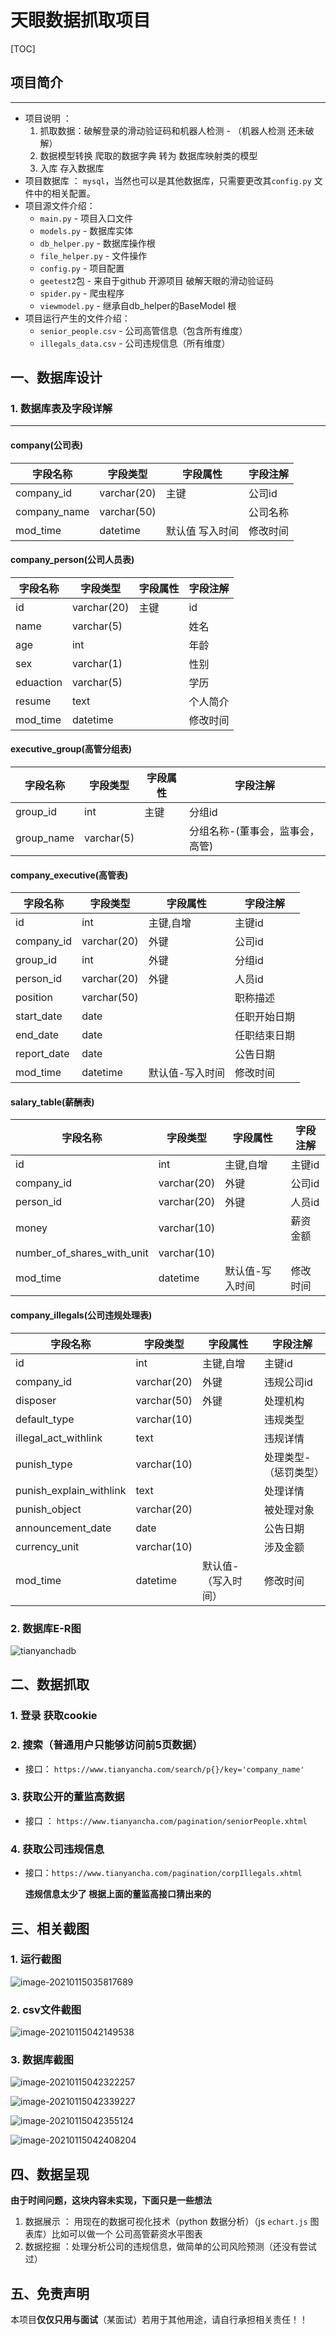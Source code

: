 

# 天眼数据抓取项目

[TOC]



## 项目简介

------

- 项目说明 ：
  1. 抓取数据：破解登录的滑动验证码和机器人检测 - （机器人检测 还未破解）
  2. 数据模型转换  爬取的数据字典 转为 数据库映射类的模型
  3. 入库 存入数据库
- 项目数据库 ： `mysql`，当然也可以是其他数据库，只需要更改其`config.py` 文件中的相关配置。
- 项目源文件介绍：
  - `main.py` - 项目入口文件
  - `models.py` - 数据库实体
  - `db_helper.py` - 数据库操作根
  - `file_helper.py` - 文件操作
  - `config.py` - 项目配置
  - `geetest2`包 - 来自于github 开源项目 破解天眼的滑动验证码
  - `spider.py` - 爬虫程序
  - `viewmodel.py` - 继承自db_helper的BaseModel 根
- 项目运行产生的文件介绍：
  - `senior_people.csv` - 公司高管信息（包含所有维度）
  - `illegals_data.csv` - 公司违规信息（所有维度）

## 一、数据库设计



### 1. 数据库表及字段详解

------

#### company(公司表)

| 字段名称     | 字段类型    | 字段属性        | 字段注解 |
| ------------ | ----------- | --------------- | -------- |
| company_id   | varchar(20) | 主键            | 公司id   |
| company_name | varchar(50) |                 | 公司名称 |
| mod_time     | datetime    | 默认值 写入时间 | 修改时间 |

#### company_person(公司人员表)

| 字段名称  | 字段类型    | 字段属性 | 字段注解 |
| --------- | ----------- | -------- | -------- |
| id        | varchar(20) | 主键     | id       |
| name      | varchar(5)  |          | 姓名     |
| age       | int         |          | 年龄     |
| sex       | varchar(1)  |          | 性别     |
| eduaction | varchar(5)  |          | 学历     |
| resume    | text        |          | 个人简介 |
| mod_time  | datetime    |          | 修改时间 |

#### executive_group(高管分组表)

| 字段名称   | 字段类型   | 字段属性 | 字段注解                        |
| ---------- | ---------- | -------- | ------------------------------- |
| group_id   | int        | 主键     | 分组id                          |
| group_name | varchar(5) |          | 分组名称-(董事会，监事会，高管) |

#### company_executive(高管表)

| 字段名称    | 字段类型    | 字段属性        | 字段注解     |
| ----------- | ----------- | --------------- | ------------ |
| id          | int         | 主键,自增       | 主键id       |
| company_id  | varchar(20) | 外键            | 公司id       |
| group_id    | int         | 外键            | 分组id       |
| person_id   | varchar(20) | 外键            | 人员id       |
| position    | varchar(50) |                 | 职称描述     |
| start_date  | date        |                 | 任职开始日期 |
| end_date    | date        |                 | 任职结束日期 |
| report_date | date        |                 | 公告日期     |
| mod_time    | datetime    | 默认值-写入时间 | 修改时间     |

#### salary_table(薪酬表)

| 字段名称                   | 字段类型    | 字段属性        | 字段注解 |
| -------------------------- | ----------- | --------------- | -------- |
| id                         | int         | 主键,自增       | 主键id   |
| company_id                 | varchar(20) | 外键            | 公司id   |
| person_id                  | varchar(20) | 外键            | 人员id   |
| money                      | varchar(10) |                 | 薪资金额 |
| number_of_shares_with_unit | varchar(10) |                 |          |
| mod_time                   | datetime    | 默认值-写入时间 | 修改时间 |

#### company_illegals(公司违规处理表)

| 字段名称                | 字段类型    | 字段属性            | 字段注解              |
| ----------------------- | ----------- | ------------------- | --------------------- |
| id                      | int         | 主键,自增           | 主键id                |
| company_id              | varchar(20) | 外键                | 违规公司id            |
| disposer                | varchar(50) | 外键                | 处理机构              |
| default_type            | varchar(10) |                     | 违规类型              |
| illegal_act_withlink    | text        |                     | 违规详情              |
| punish_type             | varchar(10) |                     | 处理类型-（惩罚类型） |
| punish_explain_withlink | text        |                     | 处理详情              |
| punish_object           | varchar(20) |                     | 被处理对象            |
| announcement_date       | date        |                     | 公告日期              |
| currency_unit           | varchar(10) |                     | 涉及金额              |
| mod_time                | datetime    | 默认值-（写入时间） | 修改时间              |



### 2. 数据库E-R图

![tianyanchadb](https://blog.bglb.work/img/20210114230750.png?x-oss-process=style/blog_img)



## 二、数据抓取

### 1. 登录 获取cookie

### 2. 搜索（普通用户只能够访问前5页数据）

- 接口： `https://www.tianyancha.com/search/p{}/key='company_name'`

### 3. 获取公开的董监高数据

- 接口 ： `https://www.tianyancha.com/pagination/seniorPeople.xhtml`

### 4. 获取公司违规信息

- 接口：`https://www.tianyancha.com/pagination/corpIllegals.xhtml`

  **违规信息太少了 根据上面的董监高接口猜出来的**



## 三、相关截图



### 1. 运行截图

![image-20210115035817689](https://blog.bglb.work/img/20210115035817.png?x-oss-process=style/blog_img)



### 2. csv文件截图

![image-20210115042149538](https://blog.bglb.work/img/20210115042149.png?x-oss-process=style/blog_img)



### 3. 数据库截图

![image-20210115042322257](https://blog.bglb.work/img/20210115042322.png?x-oss-process=style/blog_img)

![image-20210115042339227](https://blog.bglb.work/img/20210115042339.png?x-oss-process=style/blog_img)

![image-20210115042355124](https://blog.bglb.work/img/20210115042355.png?x-oss-process=style/blog_img)

![image-20210115042408204](https://blog.bglb.work/img/20210115042408.png?x-oss-process=style/blog_img)

## 四、数据呈现

**由于时间问题，这块内容未实现，下面只是一些想法**

1. 数据展示 ： 用现在的数据可视化技术（python 数据分析）（js `echart.js` 图表库）比如可以做一个 公司高管薪资水平图表
2. 数据挖掘 ：处理分析公司的违规信息，做简单的公司风险预测（还没有尝试过）

## 五、免责声明

本项目**仅仅只用与面试**（某面试）若用于其他用途，请自行承担相关责任！！

